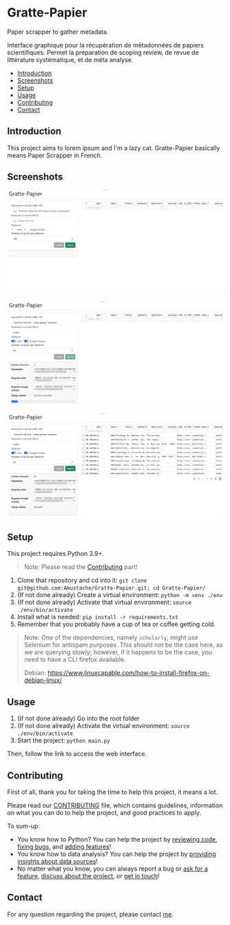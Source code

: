 # Gratte-Papier

Paper scrapper to gather metadata.

Interface graphique pour la récupération de métadonnées de papiers scientifiques. Permet la préparation de scoping review, de revue de littérature systématique, et de méta analyse.

<!-- TOC start (generated with https://github.com/derlin/bitdowntoc) -->

- [Introduction](#introduction)
- [Screenshots](#screenshots)
- [Setup](#setup)
- [Usage](#usage)
- [Contributing](#contributing)
- [Contact](#contact)

<!-- TOC end -->

## Introduction

This project aims to lorem ipsum and I'm a lazy cat. Gratte-Papier basically means Paper Scrapper in French.

## Screenshots

![empty.png](./img/empty.png)

![loading.png](./img/loading.png)

![done.png](./img/done.png)

## Setup

This project requires Python 3.9+.

> Note: Please read the [Contributing](#contributing) part!

1. Clone that repository and cd into it: `git clone git@github.com:Amustache/Gratte-Papier.git; cd Gratte-Papier/`
2. (If not done already) Create a virtual environment: `python -m venv ./env`
3. (If not done already) Activate that virtual environment: `source ./env/bin/activate`
4. Install what is needed: `pip install -r requirements.txt`
5. Remember that you probably have a cup of tea or coffee getting cold.

> Note: One of the dependencies, namely `scholarly`, might use Selenium for antispam purposes. This should not be the case here, as we are querying slowly; however, if it happens to be the case, you need to have a CLI firefox available.
> 
> Debian: https://www.linuxcapable.com/how-to-install-firefox-on-debian-linux/

## Usage

1. (If not done already) Go into the root folder
2. (If not done already) Activate the virtual environment: `source ./env/bin/activate`
3. Start the project: `python main.py`

Then, follow the link to access the web interface.

## Contributing

First of all, thank you for taking the time to help this project, it means a lot.

Please read our [CONTRIBUTING](CONTRIBUTING.md) file, which contains guidelines, information on what you can do to help the project, and good practices to apply.

To sum-up:
* You know how to Python? You can help the project by [reviewing code](https://github.com/AMustache/Gratte-Papier/pulls), [fixing bugs](https://github.com/AMustache/Gratte-Papier/issues), and [adding features](https://github.com/AMustache/Gratte-Papier/issues)!
* You know how to data analysis? You can help the project by [providing insights about data sources](https://github.com/AMustache/Gratte-Papier/wiki)!
* No matter what you know, you can always report a bug or [ask for a feature](https://github.com/AMustache/Gratte-Papier/issues), [discuss about the project](https://github.com/AMustache/Gratte-Papier/discussions), or [get in touch](mailto:stache@stache.cat)!

## Contact

For any question regarding the project, please contact [me](mailto:stache@stache.cat).
